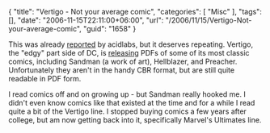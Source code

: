 {
	"title": "Vertigo - Not your average comic",
	"categories": [
		"Misc"
	],
	"tags": [],
	"date": "2006-11-15T22:11:00+06:00",
	"url": "/2006/11/15/Vertigo-Not-your-average-comic",
	"guid": "1658"
}

This was already <a href="http://blog.acidlabs.org/2006/11/16/i-heart-vertigo/">reported</a> by acidlabs, but it deserves repeating. Vertigo, the "edgy" part side of DC, is <a href="http://www.dccomics.com/news/?nw=6186">releasing</a> PDFs of some of its most classic comics, including Sandman (a work of art), Hellblazer, and Preacher. Unfortunately they aren't in the handy CBR format, but are still quite readable in PDF form.

I read comics off and on growing up - but Sandman really hooked me. I didn't even know comics like that existed at the time and for a while I read quite a bit of the Vertigo line. I stopped buying comics a few years after college, but am now getting back into it, specifically Marvel's Ultimates line.